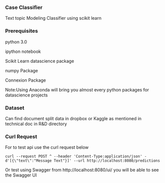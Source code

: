 ### Case Classifier

Text topic Modeling Classifier using scikit learn

### Prerequisites

python 3.0

ipython notebook

Scikit Learn datascience package

numpy Package

Connexion Package



Note:Using Anaconda will bring you almost every python packages for datascience projects

### Dataset

Can find document split data in dropbox or Kaggle as mentioned in technical doc in R&D directory

### Curl Request

For to test api use the curl request below

```
curl --request POST ^ --header 'Content-Type:application/json' -d'[{\"text\":"Message Text"}]' --url http://localhost:8080/predictions

```
Or test using Swagger  from http://localhost:8080/ui/ you will be able to see the Swagger UI 









